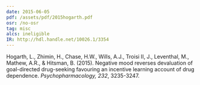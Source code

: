 ```yaml
---
date: 2015-06-05
pdf: /assets/pdf/2015hogarth.pdf
osr: /no-osr
tag: misc
alcs: ineligible
IR: http://hdl.handle.net/10026.1/3354
---
```


Hogarth, L., Zhimin, H., Chase, H.W., Wills, A.J., Troisi II, J., Leventhal, M., Mathew, A.R., & Hitsman, B. (2015). Negative mood reverses devaluation of goal-directed drug-seeking favouring an incentive learning account of drug dependence. _Psychopharmacology, 232_, 3235-3247. 
